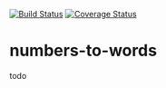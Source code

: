 [![Build Status](https://travis-ci.org/mickoallen/numbers-to-words.svg?branch=master)](https://travis-ci.org/mickoallen/numbers-to-words) [![Coverage Status](https://coveralls.io/repos/github/mickoallen/numbers-to-words/badge.svg?branch=master)](https://coveralls.io/github/mickoallen/numbers-to-words?branch=master)
# numbers-to-words
todo